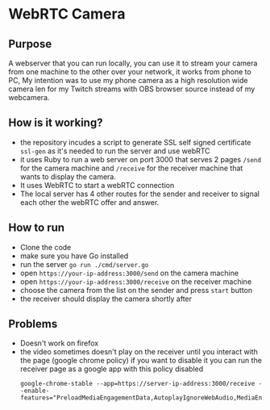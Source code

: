 WebRTC Camera
=============

## Purpose

A webserver that you can run locally, you can use it to stream your camera from
one machine to the other over your network, it works from phone to PC, My
intention was to use my phone camera as a high resolution wide camera len for my Twitch
streams with OBS browser source instead of my webcamera.

## How is it working?

- the repository incudes a script to generate SSL self signed certificate
  `ssl-gen` as it's needed to run the server and use webRTC
- it uses Ruby to run a web server on port 3000 that serves 2 pages `/send` for
  the camera machine and `/receive` for the receiver machine that wants to
  display the camera.
- It uses WebRTC to start a webRTC connection
- The local server has 4 other routes for the sender and receiver to signal each
  other the webRTC offer and answer.

## How to run

- Clone the code
- make sure you have Go installed
- run the server `go run ./cmd/server.go`
- open `https://your-ip-address:3000/send` on the camera machine
- open `https://your-ip-address:3000/receive` on the receiver machine
- choose the camera from the list on the sender and press `start` button
- the receiver should display the camera shortly after

## Problems

- Doesn't work on firefox
- the video sometimes doesn't play on the receiver until you interact with the
  page (google chrome policy) if you want to disable it you can run the receiver
  page as a google app with this policy disabled
  ```
  google-chrome-stable --app=https://server-ip-address:3000/receive --enable-features="PreloadMediaEngagementData,AutoplayIgnoreWebAudio,MediaEngagementBypassAutoplayPolicies"
  ```
